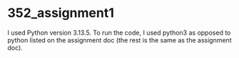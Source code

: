 # 352_assignment1

I used Python version 3.13.5. To run the code, I used python3 as opposed to python listed on the assignment doc (the rest is the same as the assignment doc).